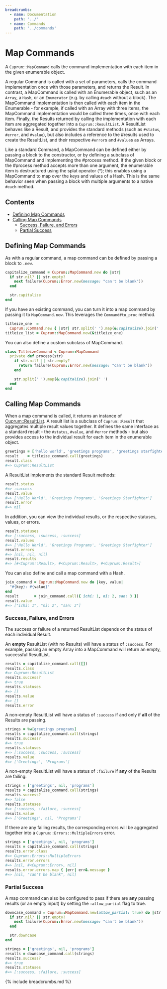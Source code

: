 ```yaml
---
breadcrumbs:
  - name: Documentation
    path: '../'
  - name: Commands
    path: '../commands'
---
```


# Map Commands

A `Cuprum::MapCommand` calls the command implementation with each item in the given enumerable object.

A regular Command is called with a set of parameters, calls the command implementation once with those parameters, and returns the Result. In contrast, a MapCommand is called with an Enumerable object, such as an `Array`, a `Hash`, or an `Enumerator` (e.g. by calling `#each` without a block). The MapCommand implementation is then called with each item in the Enumerable - for example, if called with an Array with three items, the MapCommand implementation would be called three times, once with each item. Finally, the Results returned by calling the implementation with each item are aggregated together into a `Cuprum::ResultList`. A ResultList behaves like a Result, and provides the standard methods (such as `#status`, `#error`, and `#value`), but also includes a reference to the #results used to create the ResultList, and their respective `#error`s and `#value`s as Arrays.

Like a standard Command, a MapCommand can be defined either by passing a block to the constructor, or by defining a subclass of MapCommand and implementing the #process method. If the given block or the #process method accepts more than one argument, the enumerable item is destructured using the splat operator (\*); this enables using a MapCommand to map over the keys and values of a Hash. This is the same behavior seen when passing a block with multiple arguments to a native `#each` method.

## Contents

- [Defining Map Commands](#defining-map-commands)
- [Calling Map Commands](#calling-map-commands)
  - [Success, Failure, and Errors](#success-failure-and-errors)
  - [Partial Success](#partial-success)

## Defining Map Commands

As with a regular command, a map command can be defined by passing a block to `.new`.

```ruby
capitalize_command = Cuprum::MapCommand.new do |str|
  if str.nil? || str.empty?
    next failure(Cuprum::Error.new(message: "can't be blank"))
  end

  str.capitalize
end
```

If you have an existing command, you can turn it into a map command by passing it to `MapCommand.new`. This leverages the `Command#to_proc` method.

```ruby
titleize_one  =
  Cuprum::Command.new { |str| str.split(' ').map(&:capitalize).join(' ') }
titleize_list = Cuprum::MapCommand.new(&titleize_one)
```

You can also define a custom subclass of MapCommand.

```ruby
class TitleizeCommand < Cuprum::MapCommand
  private def process(str)
    if str.nil? || str.empty?
      return failure(Cuprum::Error.new(message: "can't be blank"))
    end

    str.split(' ').map(&:capitalize).join(' ')
  end
end
```

## Calling Map Commands

When a map command is called, it returns an instance of [Cuprum::ResultList](../results#result-lists). A result list is a subclass of `Cuprum::Result` that aggregates multiple result values together. It defines the same interface as a standard result - the `#status`, `#value`, and `#error` methods - but also provides access to the individual result for each item in the enumerable object.

```ruby
greetings = ['hello world', 'greetings programs', 'greetings starfighter']
result    = titleize_command.call(greetings)
result.class
#=> Cuprum::ResultList
```

A ResultList implements the standard Result methods:

```ruby
result.status
#=> :success
result.value
#=> ['Hello World', 'Greetings Programs', 'Greetings Starfighter']
result.error
#=> nil
```

In addition, you can view the individual results, or the respective statuses, values, or errors.

```ruby
result.statuses
#=> [:success, :success, :success]
result.values
#=> ['Hello World', 'Greetings Programs', 'Greetings Starfighter']
result.errors
#=> [nil, nil, nil]
result.results
#=> [#<Cuprum::Result>, #<Cuprum::Result>, #<Cuprum::Result>]
```

You can also define and call a map command with a Hash.

```ruby
join_command = Cuprum::MapCommand.new do |key, value|
  "#{key}: #{value}"
end
result       = join_command.call({ ichi: 1, ni: 2, san: 3 })
result.value
#=> ["ichi: 1", "ni: 2", "san: 3"]
```

### Success, Failure, and Errors

The success or failure of a returned ResultList depends on the status of each individual Result.

An **empty** ResultList (with no Results) will have a status of `:success`. For example, passing an empty Array into a MapCommand will return an empty, successful ResultList.

```ruby
results = capitalize_command.call([])
results.class
#=> Cuprum::ResultList
results.success?
#=> true
results.statuses
#=> []
results.value
#=> []
results.error
```

A non-empty ResultList will have a status of `:success` if and only if **all** of the Results are passing.

```ruby
strings = %w[greetings programs]
results = capitalize_command.call(strings)
results.success?
#=> true
results.statuses
#=> [:success, :success, :success]
results.value
#=> ['Greetings', 'Programs']
```

A non-empty ResultList will have a status of `:failure` if **any** of the Results are failing.

```ruby
strings = ['greetings', nil, 'programs']
results = capitalize_command.call(strings)
results.success?
#=> false
results.statuses
#=> [:success, :failure, :success]
results.value
#=> ['Greetings', nil, 'Programs']
```

If there are any failing results, the corresponding errors will be aggregated together into a `Cuprum::Errors::MultipleErrors` error.

```ruby
strings = ['greetings', nil, 'programs']
results = capitalize_command.call(strings)
results.error.class
#=> Cuprum::Errors::MultipleErrors
results.error.errors
#=> [nil, #<Cuprum::Error>, nil]
results.error.errors.map { |err| err&.message }
#=> [nil, "can't be blank", nil]
```

### Partial Success

A map command can also be configured to pass if there are **any** passing results (or an empty input) by setting the `:allow_partial` flag to true.

```ruby
downcase_command = Cuprum::MapCommand.new(allow_partial: true) do |str|
  if str.nil? || str.empty?
    next failure(Cuprum::Error.new(message: "can't be blank"))
  end

  str.downcase
end

strings = ['greetings', nil, 'programs']
results = downcase_command.call(strings)
results.success?
#=> true
results.statuses
#=> [:success, :failure, :success]
```

{% include breadcrumbs.md %}
